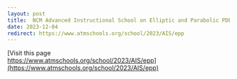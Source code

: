 ```yaml
---
layout: post
title:  NCM Advanced Instructional School on Elliptic and Parabolic PDEs, December 4 - 23, 2023.
date: 2023-12-04
redirect: https://www.atmschools.org/school/2023/AIS/epp
---
```


[Visit this page <br>
https://www.atmschools.org/school/2023/AIS/epp](https://www.atmschools.org/school/2023/AIS/epp)
